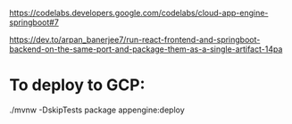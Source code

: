 https://codelabs.developers.google.com/codelabs/cloud-app-engine-springboot#7

https://dev.to/arpan_banerjee7/run-react-frontend-and-springboot-backend-on-the-same-port-and-package-them-as-a-single-artifact-14pa

# To deploy to GCP:
./mvnw -DskipTests package appengine:deploy